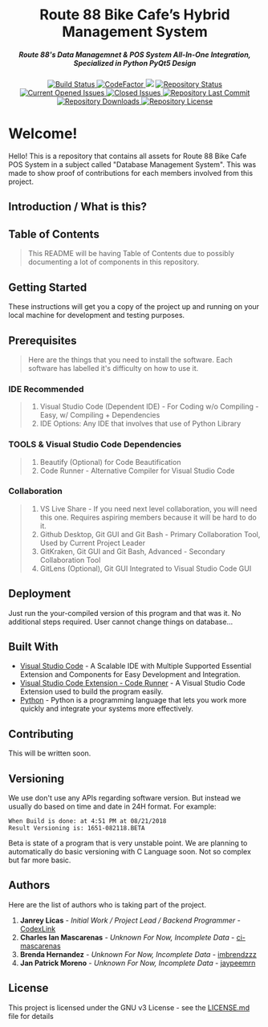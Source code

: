 <h1 align="center">Route 88 Bike Cafe’s Hybrid Management System</h1>
<h5 align="center">Route 88's Data Managemnet & POS System All-In-One Integration, Specialized in Python PyQt5 Design</h5>

<div align="center" markdown="10">
  <a href="https://travis-ci.com/CodexLink/Route88_HybridSystem">
    <img src="https://badgen.net/travis/CodexLink/Route88_HybridSystem" alt="Build Status">
  </a>
<a href="https://www.codefactor.io/repository/github/codexlink/Route88_HybridSystem">
    <img src="https://www.codefactor.io/repository/github/codexlink/route88_hybridsystem/badge" alt="CodeFactor" />
</a>
<a href="https://www.codacy.com/app/CodexLink/Route88_HybridSystem?utm_source=github.com&amp;utm_medium=referral&amp;utm_content=CodexLink/Route88_HybridSystem&amp;utm_campaign=Badge_Grade"><img src="https://api.codacy.com/project/badge/Grade/78fb2db215e1473e9bc4f4c0dfaa896f"/></a>
  <a href="https://github.com/CodexLink/Route88_HybridSystem">
    <img src="https://badgen.net/github/status/CodexLink/Route88_HybridSystem" alt="Repository Status">
  </a>
  <a href="https://github.com/CodexLink/Route88_HybridSystem">
    <img src="https://badgen.net/github/open-issues/CodexLink/Route88_HybridSystem" alt="Current Opened Issues">
  </a>
  <a href="https://github.com/CodexLink/Route88_HybridSystem">
    <img src="https://badgen.net/github/closed-issues/CodexLink/Route88_HybridSystem" alt="Closed Issues">
  </a>
  <a href="https://github.com/CodexLink/Route88_HybridSystem">
    <img src="https://badgen.net/github/last-commit/CodexLink/Route88_HybridSystem" alt="Repository Last Commit">
  </a>
  <a href="https://github.com/CodexLink/Route88_HybridSystem">
    <img src="https://badgen.net/github/assets-dl/CodexLink/Route88_HybridSystem" alt="Repository Downloads">
  </a>
  <a href="https://github.com/CodexLink/Route88_HybridSystem">
    <img src="https://badgen.net/github/license/CodexLink/Route88_HybridSystem" alt="Repository License">
  </a>
</div>


# Welcome!
Hello! This is a repository that contains all assets for Route 88 Bike Cafe POS System in a subject called "Database Management System". This was made to show proof of contributions for each members involved from this project.

## Introduction / What is this?

## Table of Contents

> This README will be having Table of Contents due to possibly documenting a lot of components in this repository.


## Getting Started

These instructions will get you a copy of the project up and running on your local machine for development and testing purposes. 

## Prerequisites

> Here are the things that you need to install the software. Each software has labelled it's difficulty on how to use it.


### IDE Recommended
 > 1. Visual Studio Code (Dependent IDE) - For Coding w/o Compiling - Easy, w/ Compiling + Dependencies
 >2. IDE Options: Any IDE that involves that use of Python Library

### TOOLS & Visual Studio Code Dependencies
> 1. Beautify (Optional) for Code Beautification
> 2. Code Runner - Alternative Compiler for Visual Studio Code

### Collaboration
> 1. VS Live Share - If you need next level collaboration, you will need this one. Requires aspiring members because it will be hard to do it.
> 2. Github Desktop, Git GUI and Git Bash - Primary Collaboration Tool, Used by Current Project Leader
> 3. GitKraken, Git GUI and Git Bash, Advanced - Secondary Collaboration Tool
> 4. GitLens (Optional), Git GUI Integrated to Visual Studio Code GUI


## Deployment

Just run the your-compiled version of this program and that was it. No additional steps required. User cannot change things on database...

## Built With

* [Visual Studio Code](https://code.visualstudio.com/) - A Scalable IDE with
Multiple Supported Essential Extension and Components for Easy Development and Integration.
* [Visual Studio Code Extension - Code Runner](https://github.com/formulahendry/vscode-code-runner) - A Visual Studio Code Extension used to build the program easily.
* [Python](https://python.org) - Python is a programming language that lets you work more quickly and integrate your systems more effectively.
## Contributing

This will be written soon.

## Versioning

We use don't use any APIs regarding software version. But instead we usually do based on time and date in 24H format. For example:
```
When Build is done: at 4:51 PM at 08/21/2018
Result Versioning is: 1651-082118.BETA
```
Beta is state of a program that is very unstable point.
We are planning to automatically do basic versioning with C Language soon. Not so complex but far more basic.

## Authors

Here are the list of authors who is taking part of the project.

1. **Janrey Licas** - *Initial Work / Project Lead / Backend Programmer* - [CodexLink](https://github.com/CodexLink)
1. **Charles Ian Mascarenas** - *Unknown For Now, Incomplete Data* - [ci-mascarenas](https://github.com/ci-mascarenas)
3. **Brenda Hernandez**  - *Unknown For Now, Incomplete Data* - [imbrendzzz](https://github.com/imbrendzzz)
4. **Jan Patrick Moreno** - *Unknown For Now, Incomplete Data* - [jaypeemrn](https://github.com/jaypeemrn)

## License

This project is licensed under the GNU v3 License - see the [LICENSE.md](https://github.com/CodexLink/Route88_HybridSystem/blob/master/LICENSE) file for details

